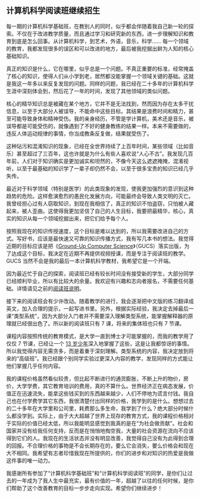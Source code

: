 <div class="inner">
<h2>计算机科学阅读班继续招生</h2>
<p>每一期的计算机科学基础班，在教别人的同时，似乎都会伴随着我自己新一轮的探索。不仅在于改进教学质量，而且通过学习和研究新的东西，进一步理解知识和教育到底是怎么回事。从计算机科学，到艺术，外语，音乐，科学…… 每一个领域的教育，我都发现很多的误区和可以改进的地方，最后被我挖掘出鲜为人知的核心基础知识。</p>
<p>真正的知识是什么，它在哪里，似乎总是一个问题。不真正重要的标准，经常掩盖了核心的知识，使得人们从小学到老，居然都没能掌握一个领域关键的基础。这就是我这一年多以来反复发现的问题。同样的问题，我已经在二十多年的计算机科学生涯中深刻体会到，然后花了一年的时间，发现了其他领域的类似问题。</p>
<p>核心的精华知识总是被藏在某个地方，它并不是无法找到，然而因为存在太多干扰信息，以至于大部分人被误导，不能命中这些目标。其结果是浪费时间和精力，甚至可能导致身体和精神受伤。我的亲身经历，不管是学计算机，美术还是音乐，被误导都是可能受伤的，就像遇到了不好的健身教练的结果一样。本来不需要做的，违反人体运动规律的事情，你当成教条反复做，结果就受伤了。</p>
<p>这种玷污和混淆知识的现象，已经在全世界持续了上百年时间，某些领域（比如音乐）甚至超过了三百年，这也许就是为什么有些人喜欢说“人心不古”。我发现几百年前，人们对于知识确实是更加诚实和坦然的，不像今天这么遮遮掩掩，混淆视听，以至于最基础的知识学了一辈子却仍然不会，以至于很多宝贵的知识已经几乎失传。</p>
<p>最近对于科学领域（特别是医学）的此类现象的发现，使我更加强烈的意识到这种趋势的危险。这样愈演愈烈的愚民化发展方向，可能最终会导致人类文明的灭亡。我曾经担心过有人窃取知识，到现在我相信了，真正的知识不怕盗窃，只怕被人藏起来，被人歪曲。这使得我更加坚信了自己的人生目标，我要把最精华，核心，真实的知识从每一个领域挖掘出来，把它们给予每个人。</p>
<p>按照我现在的知识传授速度，这个目标是难以达到的，所以我需要改进自己的方式。写好书，应该是最快速又可靠的知识传播方式，我有写几本书的想法。我觉得近期的目标应该是把《<a href="http://www.yinwang.org/blog-cn/2021/05/11/gucs-sample">Ground-Up Computer Science</a>》（GUCS）落实出版，为了达成这个目标，我决定在近期不再提供视频授课，而是专注于阅读班的教学。GUCS 当然不会是我的最后一本计算机科学教材，我希望它是一个开端。</p>
<p>因为最近忙于自己的探索，阅读班已经有较长时间没有接受新的学生，大部分同学已经顺利毕业，所以有比较大的余量。我欢迎有兴趣和志向者报名，不需要任何基础。详情请见之前的<a href="http://www.yinwang.org/blog-cn/2021/02/16/cs-reading-course">阅读班说明</a>。</p>
<p>接下来的阅读班会有少许改动。随着教学的进行，我会逐渐把中文版的练习翻译成英文，加入合理的提示，一起写进书里。另外，根据实际经验，我决定去掉最后一课“类型系统”，因为大部分入门者并不需要深入理解类型系统，能掌握解释器的原理就已经很出色了。所以新的阅读班只有 7 课，将来的集体班也只有 7 节课。</p>
<p>课程内容按照传统的教育模式，是大学一直到博士才可能掌握的，而我的教学用了仅仅 7 节课，已经让一个 <a href="http://www.yinwang.org/blog-cn/2021/09/16/youth-cs-student">13 岁少年</a>深入地掌握了这些，这是让我都惊讶的事情。所以我觉得内容无需贪多，而是着重于深刻理解。类型系统的内容，我决定放到将来的“高级班”。我已经跟个别同学实验过更深入内容的教学，发现同样的方式能让他们掌握几乎任何内容。</p>
<p>我的课程价格虽然看似较贵，但比起不断进行的通货膨胀，不断上升的物价，房价，大学学费，其它教育培训的费用，真的不算什么。世界经济正在病态发展，价值正在迅速流失，能拿这些钱买到的东西越来越少，人们不停地为谎言付钱。我自己也在付学费学其它东西，我很清楚付出同样的价格，我学到的是什么。想想过去的二十多年在大学里和公司里，耗费那么多生命，我学到了什么？绝大部分时候什么都没学到。实际上，由于大大超越了世界上现存的教育方式，我的课程价格相对于实际的价值已经太低，所以我能明显感觉到我真的是在“为社会做贡献”。社会和国家并没有给我任何支持，反而是在悄悄地掏空我，大量的社会资源在流向不应该得到它们的人。我现在的生活状态并没有明显改善，我觉得自己没有为此得到合理的回报。不合理价格的事物是不会长期存在的，要么它会消失，要么价格会和现在大不相同。我希望有志者珍惜我现在所提供的，你们的进步和对知识的热爱是我做这件事的唯一动力。</p>
<p>我感谢所有参加了“计算机科学基础班”和“计算机科学阅读班”的同学，是你们让过去的一年成为了我人生中最充实，最有价值的一年，超越了以往的任何时候，是你们帮助了这个改善教育的目标一步步走向实现。希望你们继续进步！</p>
</div>
<!--
<div class="ad-banner" style="margin-top: 5px">
<script async src="//pagead2.googlesyndication.com/pagead/js/adsbygoogle.js"></script>
<ins class="adsbygoogle"
                    style="display:inline-block;width:100%;height:90px"
                    data-ad-client="ca-pub-1331524016319584"
                    data-ad-slot="6657867155"></ins>
<script>(adsbygoogle = window.adsbygoogle || []).push({});</script>
</div>
<script data-ad-client="ca-pub-1331524016319584" async
            src="https://pagead2.googlesyndication.com/pagead/js/adsbygoogle.js">
</script>
        -->
    